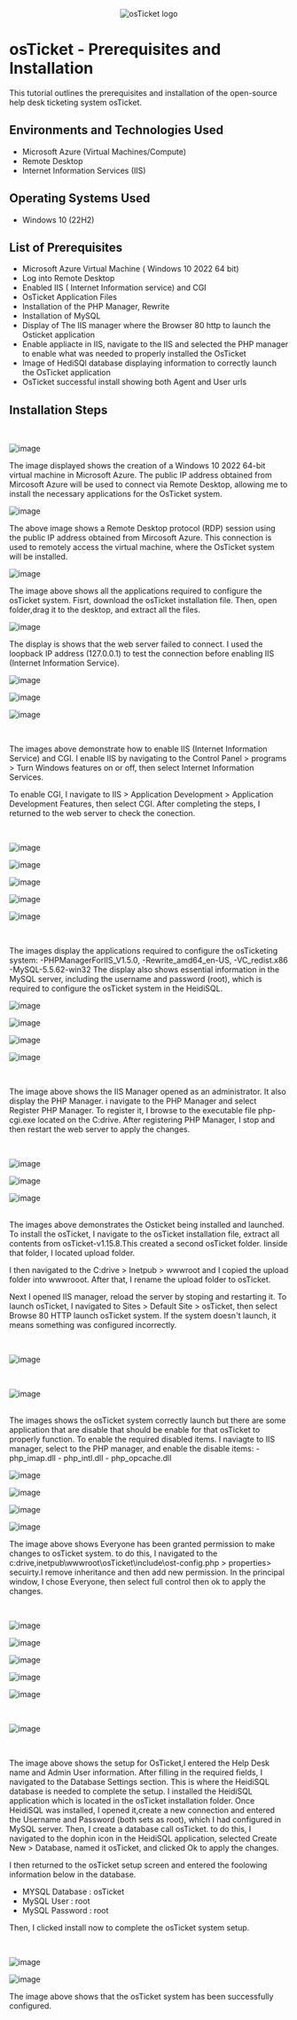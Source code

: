 <p align="center">
<img src="https://i.imgur.com/Clzj7Xs.png" alt="osTicket logo"/>
</p>
</p>
<h1>osTicket - Prerequisites and Installation</h1>
This tutorial outlines the prerequisites and installation of the open-source help desk ticketing system osTicket.<br />


<h2>Environments and Technologies Used</h2>

- Microsoft Azure (Virtual Machines/Compute)
- Remote Desktop
- Internet Information Services (IIS)

<h2>Operating Systems Used </h2>

- Windows 10</b> (22H2)

<h2>List of Prerequisites</h2>

- Microsoft Azure Virtual Machine ( Windows 10 2022 64 bit)
- Log into Remote Desktop
- Enabled IIS ( Internet Information service) and CGI
- OsTicket Application Files
- Installation of the PHP Manager, Rewrite
- Installation of MySQL
- Display of The IIS manager where the Browser 80 http to launch the Osticket application
- Enable appliacte in IIS, navigate to the IIS and selected the 
  PHP manager to enable what was needed to properly installed the OsTicket
- Image of HediSQl database displaying information to correctly launch the OsTicket application 
- OsTicket successful install showing both Agent and User urls

<h2>Installation Steps</h2>

<br />



![image](https://github.com/user-attachments/assets/aca4c194-3abf-46a9-9365-0c6db79e8103)
<br />
</p>
The image displayed shows the creation of a Windows 10 2022 64-bit virtual machine in Microsoft Azure. The public IP address obtained from Mircosoft Azure will be used to connect via Remote Desktop, allowing me to install the necessary applications for the OsTicket system.

<br />
</p>
<p>

![image](https://github.com/user-attachments/assets/c6728959-b634-4728-bdf9-d0060ec3972c)
<br />
</p>
The above image shows a Remote Desktop protocol (RDP) session using the public IP address obtained from Mircosoft Azure. This connection is used to remotely access the virtual machine, where the OsTicket system will be installed.

<br />
</p>
<p>

![image](https://github.com/user-attachments/assets/64f740d7-8045-4d5a-bb14-4b143767b21b)
<br />
</p>
The image above shows all the applications required to configure the osTicket system. Fisrt, download the osTicket installation file. Then, open folder,drag it to the desktop, and extract all the files.

<br />
</p>
<p>
  
![image](https://github.com/user-attachments/assets/98981df7-cc36-4e74-ab68-acf443e039f6)
<br />
</p>
The display is shows that the web server failed to connect. I used the loopback IP address (127.0.0.1) to test the connection before enabling IIS (Internet Information Service).

<br />
</p>
<p>

![image](https://github.com/user-attachments/assets/3ee522ad-1a36-445c-93dc-e5fd61ab481d)

![image](https://github.com/user-attachments/assets/532c9acb-8a29-41fc-9a75-0dea680d0faf)

![image](https://github.com/user-attachments/assets/0b5cce87-ce3f-4302-8e74-2d6d17664703)


<br />
</p>
The images above demonstrate how to enable IIS (Internet Information Service) and CGI. I enable IIS by navigating to the Control Panel > programs > Turn Windows features on or off, then select Internet Information Services.

To enable CGI, I navigate to IIS > Application Development > Application Development Features, then select CGI. After completing the steps, I returned to the web server to check the conection.

<br />
</p>
<p>


![image](https://github.com/user-attachments/assets/82f36098-e340-4936-adba-c4d456f22ce4)

![image](https://github.com/user-attachments/assets/9ad66897-d3eb-4afb-8dda-bf250cd55272)

![image](https://github.com/user-attachments/assets/424d9f28-e7ef-43b1-b35a-a8519b4bd984)

![image](https://github.com/user-attachments/assets/6097191d-854e-4c1e-b219-c2373f326e42)

![image](https://github.com/user-attachments/assets/6a91c388-27fa-4c86-ab42-5b9922e3acf2)

<br />
</p>
The images display the applications required to configure the osTicketing system:
-PHPManagerForIIS_V1.5.0, 
-Rewrite_amd64_en-US, 
-VC_redist.x86
-MySQL-5.5.62-win32
 The display also shows essential information in the MySQL server, including the username and password (root), which is required to configure the osTicket system in the HeidiSQL.
  
<br />
</p>
<p>

![image](https://github.com/user-attachments/assets/f695da83-2024-457f-947a-60cf670bfd11)


![image](https://github.com/user-attachments/assets/f6221581-68b5-4c26-b859-f6bb2546da11)


![image](https://github.com/user-attachments/assets/ed84566a-de64-4385-a478-4f14360eeec9)


![image](https://github.com/user-attachments/assets/68ac364b-0ada-458c-9cea-3d6fbc549a94)


</p>
<br />

The image above shows the IIS Manager opened as an administrator. It also display the PHP Manager. i navigate to the PHP Manager and select Register PHP Manager. To register it, I browse to the executable file php-cgi.exe located on the C:drive. After registering PHP Manager, I stop and then restart the web server to apply the changes.
    
<br />
</p>
<p>

![image](https://github.com/user-attachments/assets/30f77e51-36d4-490a-86c9-a04bf2fab63d)

![image](https://github.com/user-attachments/assets/15f97f48-67b1-43e5-b6fc-0fcfec60b339)

![image](https://github.com/user-attachments/assets/24473d41-57fd-4b03-934a-c741cb8c684d)

</p>
<br />
The images above demonstrates the Osticket being installed and launched. To install the osTicket, I navigate to the osTicket installation file, extract all contents from osTicket-v1.15.8.This created a second osTicket folder. Iinside that folder, I located upload folder.

I then navigated to the C:drive > Inetpub > wwwroot and I copied the upload folder into wwwrooot. After that, I rename the upload folder to osTicket.

Next I opened IIS manager, reload the server by stoping and restarting it. To launch osTicket, I navigated to Sites > Default Site > osTicket, then select Browse 80 HTTP launch osTicket system. If the system doesn't launch, it means something was configured incorrectly.

<br />
</p>
<p>
  
![image](https://github.com/user-attachments/assets/7d98efa0-5d8b-47a8-bf57-4971a0c777f5)
</p>
<br />

![image](https://github.com/user-attachments/assets/3a86aa01-4ae4-46b6-bd8f-92fae2ef3bc1)

</p>
<br />
The images shows the osTicket system correctly launch but there are some application that are disable that should be enable for that osTicket to properly function.  To enable the required disabled items. I naviagte to IIS manager, select to the PHP manager, and enable the disable items:
- php_imap.dll
- php_intl.dll
- php_opcache.dll

<br />
</p>
<p>
  
![image](https://github.com/user-attachments/assets/715691f0-af77-4206-8585-a63ff8c36576)

![image](https://github.com/user-attachments/assets/e1f6d975-29b5-4c2b-a308-242ed4607de5)

![image](https://github.com/user-attachments/assets/c98b9dcc-4f92-4e6e-8b02-48ade721dce6)

![image](https://github.com/user-attachments/assets/846d0fcd-6f12-49b3-b8c9-bb4f34bb2a29)

The image above shows Everyone has been granted permission to make changes to osTicket system.
to do this, I navigated to the c:drive,inetpub\wwwroot\osTicket\include\ost-config.php > properties> secuirty.I remove inheritance and then add new permission. In the principal window, I chose Everyone, then select full control then ok to apply the changes.

<br />
</p>
<p>
  
![image](https://github.com/user-attachments/assets/f331b37f-0a69-4280-a31e-d08e31d6d8c9)

![image](https://github.com/user-attachments/assets/bee8c596-001b-4597-8485-b258ea2b6a7e)


<p>

![image](https://github.com/user-attachments/assets/7b50767c-cedb-4982-b76a-927d8d378e2c)

![image](https://github.com/user-attachments/assets/726e0f15-a742-4b5b-88eb-54f980b80287)

![image](https://github.com/user-attachments/assets/5b0124de-b6b1-403a-b571-667e1c1129f0)


  </p>
<br />

![image](https://github.com/user-attachments/assets/c7a57be6-9d1d-41de-924c-3c30a7e19e9f)

  </p>
<br />

</p>
<p>
The image above shows the setup for OsTicket,I entered the Help Desk name and Admin User information. After filling in the required fields, I navigated to the Database Settings section. 
This is where the HeidiSQL database is needed to complete the setup. I installed the HeidiSQL application which is located in the osTicket installation folder. Once HeidiSQL was installed, I opened it,create a new connection and entered the Username and Password (both sets as root), which I had configured in MySQL server. 
Then, I create a database call osTicket. to do this, I navigated to the dophin icon in the HeidiSQL application, selected Create New > Database, named it osTicket, and clicked Ok to apply the changes. 

 I then returned to the osTicket setup screen and entered the foolowing information below in the database.
 - MYSQL Database : osTicket
 - MySQL User : root
 - MySQL Password : root
  
Then, I clicked install now to complete the osTicket system setup.
  </p>
<br />

![image](https://github.com/user-attachments/assets/804eb383-f9b3-473b-a377-7ee959e77c7d)

![image](https://github.com/user-attachments/assets/f13c0ae5-ba73-4fcf-8d69-52c501682f58)


The image above shows that the osTicket system has been successfully configured.
</p>
<br />


</p>
<br />




